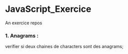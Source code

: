 # JavaScript_Exercice
An exercice repos
### 1. Anagrams :
 verifier si deux chaines de characters sont des anagrams;